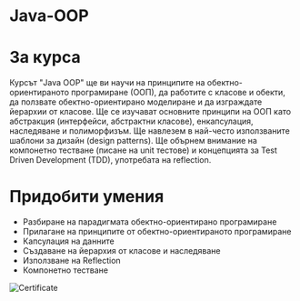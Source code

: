 # Java-OOP
# За курса
Курсът "Java OOP" ще ви научи на принципите на обектно-ориентираното програмиране (ООП), да работите с класове и обекти, да ползвате обектно-ориентирано моделиране и да изграждате йерархии от класове. Ще се изучават основните принципи на ООП като абстракция (интерфейси, абстрактни класове), енкапсулация, наследяване и полиморфизъм. Ще навлезем в най-често използваните шаблони за дизайн (design patterns). Ще обърнем внимание на компонетно тестване (писане на unit тестове) и концепцията за Test Driven Development (TDD), употребата на reflection.

# Придобити умения
* Разбиране на парадигмата обектно-ориентирано програмиране
* Прилагане на принципите от обектно-ориентираното програмиране
* Капсулация на данните
* Създаване на йерархия от класове и наследяване
* Използване на Reflection
* Компонетно тестване

![Certificate]()
